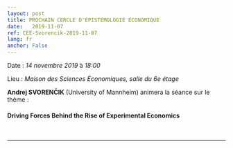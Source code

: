```yaml
---
layout: post
title: PROCHAIN CERCLE D'EPISTEMOLOGIE ECONOMIQUE
date:   2019-11-07
ref: CEE-Svorencik-2019-11-07
lang: fr
anchor: False
---
```


<i class="fas fa-table"></i> Date : *14 novembre 2019* à *18:00*

<i class="fas fa-map-marked"></i> Lieu : *Maison des Sciences Économiques, salle du 6e étage*

**Andrej SVORENČIK** (University of Mannheim) animera la séance sur le thème :

#### Driving Forces Behind the Rise of Experimental Economics



<!--more-->



<br>
<hr />
<br>

